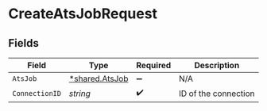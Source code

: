 # CreateAtsJobRequest


## Fields

| Field                                                  | Type                                                   | Required                                               | Description                                            |
| ------------------------------------------------------ | ------------------------------------------------------ | ------------------------------------------------------ | ------------------------------------------------------ |
| `AtsJob`                                               | [*shared.AtsJob](../../../pkg/models/shared/atsjob.md) | :heavy_minus_sign:                                     | N/A                                                    |
| `ConnectionID`                                         | *string*                                               | :heavy_check_mark:                                     | ID of the connection                                   |